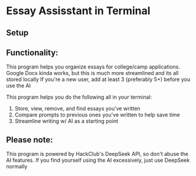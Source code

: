 # Essay Assisstant in Terminal
 
## Setup

## Functionality:
This program helps you organize essays for college/camp applications. Google Docs kinda works, but this is much more streamlined and its all stored locally
If you're a new user, add at least 3 (preferably 5+) before you use the AI 

This program helps you do the following all in your terminal:
1. Store, view, remove, and find essays you've written 
2. Compare prompts to previous ones you've written to help save time
3. Streamline writing w/ AI as a starting point

## Please note: 
This program is powered by HackClub's DeepSeek API, so don't abuse the AI features. If you find yourself using the AI excessively, just use DeepSeek normally